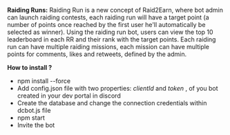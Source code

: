 __**Raiding Runs:**__
Raiding Run is a new concept of Raid2Earn, where bot admin can launch raiding contests, each raiding run will have a target point (a number of points once reached by the first user he'll automatically be selected as winner).
Using the raiding run bot, users can view the top 10 leaderboard in each RR and their rank with the target points. Each raiding run can have multiple raiding missions, each mission can have multiple points for comments, likes and retweets,
defined by the admin.


__**How to install ?**__
* npm install --force
* Add config.json file with two properties: *clientId* and *token* , of you bot created in your dev portal in discord
* Create the database and change the connection credentials within dcbot.js file
* npm start
* Invite the bot

